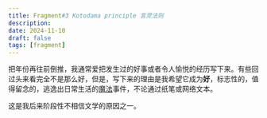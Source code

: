 ```yaml
---
title: Fragment#3 Kotodama principle 言灵法则
description: 
date: 2024-11-10
draft: false 
tags: [fragment] 
---
```

把年份再往前倒推，我通常爱把发生过的好事或者令人愉悦的经历写下来。有些回过头来看完全不是那么好，但是，写下来的理由是我希望它成为**好**，标志性的，值得留念的，逃逸出日常生活的[魔法](https://en.wikipedia.org/wiki/Kotodama)事件，不论通过纸笔或网络文本。

这是我后来阶段性不相信文学的原因之一。

